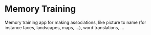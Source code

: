 # Memory Training

Memory training app for making associations, like picture to name (for instance faces, landscapes, maps, ...), word translations, ...